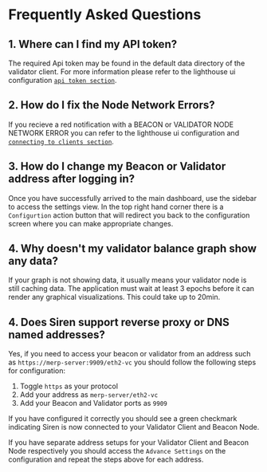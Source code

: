 # Frequently Asked Questions

## 1. Where can I find my API token?
The required Api token may be found in the default data directory of the validator client. For more information please refer to the lighthouse ui configuration [`api token section`](./ui-configuration.md#api-token).

## 2. How do I fix the Node Network Errors?
If you recieve a red notification with a BEACON or VALIDATOR NODE NETWORK ERROR you can refer to the lighthouse ui configuration and [`connecting to clients section`](./ui-configuration.md#connecting-to-the-clients).

## 3. How do I change my Beacon or Validator address after logging in?
Once you have successfully arrived to the main dashboard, use the sidebar to access the settings view. In the top right hand corner there is a `Configurtion` action button that will redirect you back to the configuration screen where you can make appropriate changes.

## 4. Why doesn't my validator balance graph show any data?
If your graph is not showing data, it usually means your validator node is still caching data. The application must wait at least 3 epochs before it can render any graphical visualizations. This could take up to 20min.

## 4. Does Siren support reverse proxy or DNS named addresses?
Yes, if you need to access your beacon or validator from an address such as `https://merp-server:9909/eth2-vc` you should follow the following steps for configuration:
1. Toggle `https` as your protocol
2. Add your address as `merp-server/eth2-vc`
3. Add your Beacon and Validator ports as `9909`

If you have configured it correctly you should see a green checkmark indicating Siren is now connected to your Validator Client and Beacon Node.

If you have separate address setups for your Validator Client and Beacon Node respectively you should access the `Advance Settings` on the configuration and repeat the steps above for each address.
